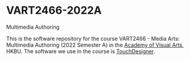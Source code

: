 # VART2466-2022A
Multimedia Authoring

This is the software repository for the course VART2466 - Media Arts: Multimedia Authoring (2022 Semester A) in the [Academy of Visual Arts](http://ava.hkbu.edu.hk/), HKBU. The software we use in the course is [TouchDesigner](http://derivative.ca/).

